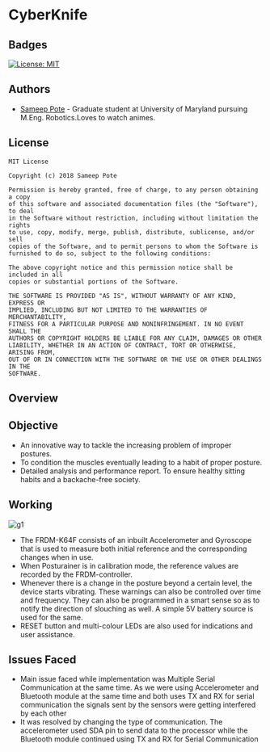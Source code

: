 # CyberKnife
## Badges
[![License: MIT](https://img.shields.io/badge/License-MIT-yellow.svg)](https://opensource.org/licenses/MIT)
## Authors
- [Sameep Pote](https://github.com/Sameep2808) - Graduate student at University of Maryland pursuing M.Eng. Robotics.Loves to watch animes.

## License
```
MIT License

Copyright (c) 2018 Sameep Pote

Permission is hereby granted, free of charge, to any person obtaining a copy
of this software and associated documentation files (the "Software"), to deal
in the Software without restriction, including without limitation the rights
to use, copy, modify, merge, publish, distribute, sublicense, and/or sell
copies of the Software, and to permit persons to whom the Software is
furnished to do so, subject to the following conditions:

The above copyright notice and this permission notice shall be included in all
copies or substantial portions of the Software.

THE SOFTWARE IS PROVIDED "AS IS", WITHOUT WARRANTY OF ANY KIND, EXPRESS OR
IMPLIED, INCLUDING BUT NOT LIMITED TO THE WARRANTIES OF MERCHANTABILITY,
FITNESS FOR A PARTICULAR PURPOSE AND NONINFRINGEMENT. IN NO EVENT SHALL THE
AUTHORS OR COPYRIGHT HOLDERS BE LIABLE FOR ANY CLAIM, DAMAGES OR OTHER
LIABILITY, WHETHER IN AN ACTION OF CONTRACT, TORT OR OTHERWISE, ARISING FROM,
OUT OF OR IN CONNECTION WITH THE SOFTWARE OR THE USE OR OTHER DEALINGS IN THE
SOFTWARE.
```

## Overview

## Objective 
- An innovative way to tackle the increasing problem of improper postures.
- To condition the muscles eventually leading to a habit of proper posture.
- Detailed analysis and performance report. To ensure healthy sitting habits and a backache-free 
society.

## Working
![g1](https://github.com/Sameep2808/Posturainer/blob/main/Video/ezgif.com-gif-maker.gif)
- The FRDM-K64F consists of an inbuilt Accelerometer and Gyroscope that is used to measure both initial reference and the corresponding changes when in use.
- When Posturainer is in calibration mode, the reference values are recorded by the FRDM-controller.
- Whenever there is a change in the posture beyond a certain level, the device starts vibrating. These warnings can also be controlled over time and frequency. They can also be programmed in a smart sense so as to notify the direction of slouching as well. A simple 5V battery source is used for the same.
- RESET button and multi-colour LEDs are also used for indications and user assistance.

## Issues Faced
- Main issue faced while implementation was Multiple Serial Communication at the same time. As we were using Accelerometer and Bluetooth module at the same time and both uses TX and RX for serial communication the signals sent by the sensors were getting interfered by each other
- It was resolved by changing the type of communication. The accelerometer used SDA pin to send data to the processor while the Bluetooth module continued using TX and RX for Serial Communication



